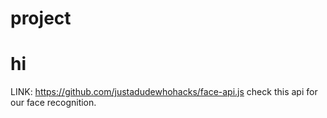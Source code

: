 # project
# hi
LINK: https://github.com/justadudewhohacks/face-api.js
check this api for our face recognition.
